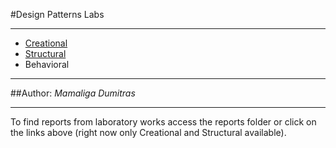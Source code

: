#Design Patterns Labs

_______________________________
* [Creational](./reports/lab1.md)
* [Structural](./reports/lab2.md)
* Behavioral
________________________________
##Author: *Mamaliga Dumitras*

____________________________________________

To find reports from laboratory works access the reports folder or click on the links above (right now only Creational and Structural available).